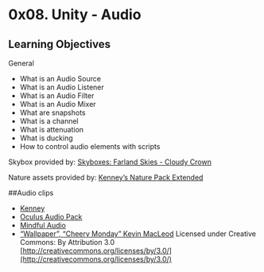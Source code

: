 # 0x08. Unity - Audio

## Learning Objectives

General

- What is an Audio Source
- What is an Audio Listener
- What is an Audio Filter
- What is an Audio Mixer
- What are snapshots
- What is a channel
- What is attenuation
- What is ducking
- How to control audio elements with scripts

Skybox provided by: [Skyboxes: Farland Skies - Cloudy Crown](https://assetstore.unity.com/packages/2d/textures-materials/sky/farland-skies-cloudy-crown-60004)

Nature assets provided by: [Kenney’s Nature Pack Extended](https://intranet.hbtn.io/rltoken/BYHZEB1i-sI1-GsnUpatbw)

##Audio clips

- [Kenney](https://kenney.nl/)
- [Oculus Audio Pack](https://developer.oculus.com/downloads/package/oculus-audio-pack-1/)
- [Mindful Audio](https://mindful-audio.com/)
- [“Wallpaper”, “Cheery Monday” Kevin MacLeod](incompetech.com)
  Licensed under Creative Commons: By Attribution 3.0
  [http://creativecommons.org/licenses/by/3.0/](http://creativecommons.org/licenses/by/3.0/)

